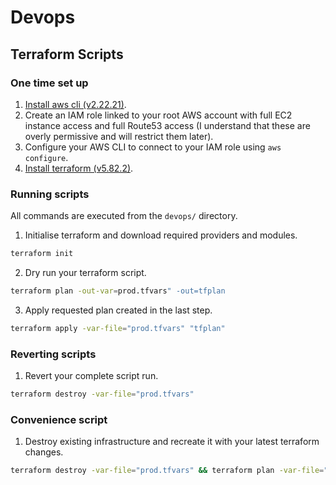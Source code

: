 # Devops

## Terraform Scripts

### One time set up
1. [Install aws cli (v2.22.21)](https://docs.aws.amazon.com/cli/latest/userguide/getting-started-install.html).
2. Create an IAM role linked to your root AWS account with full EC2 instance access and full Route53 access (I understand that these are overly permissive and will restrict them later).
3. Configure your AWS CLI to connect to your IAM role using `aws configure`.
4. [Install terraform (v5.82.2)](https://developer.hashicorp.com/terraform/install).


### Running scripts
All commands are executed from the `devops/` directory.
1. Initialise terraform and download required providers and modules.

```sh
terraform init
```

2. Dry run your terraform script.

```sh
terraform plan -out-var=prod.tfvars" -out=tfplan
```

3. Apply requested plan created in the last step.

```sh
terraform apply -var-file="prod.tfvars" "tfplan"
```

### Reverting scripts

1. Revert your complete script run.

```sh
terraform destroy -var-file="prod.tfvars"
```

### Convenience script
1. Destroy existing infrastructure and recreate it with your latest terraform changes.

```sh
terraform destroy -var-file="prod.tfvars" && terraform plan -var-file="prod.tfvars" -out=tfplan && terraform apply -var-file="prod.tfvars" "tfplan"
```


